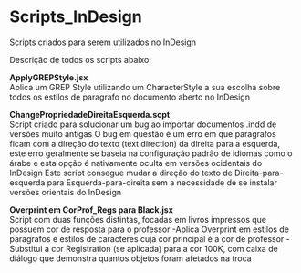 # Scripts_InDesign
Scripts criados para serem utilizados no InDesign

Descrição de todos os scripts abaixo:

**ApplyGREPStyle.jsx**<br/>
Aplica um GREP Style utilizando um CharacterStyle a sua escolha sobre todos os estilos de paragrafo no documento aberto no InDesign



**ChangePropriedadeDireitaEsquerda.scpt**<br/>
Script criado para solucionar um bug ao importar documentos .indd de versões muito antigas
O bug em questão é um erro em que paragrafos ficam com a direção do texto (text direction) da direita para a esquerda,
este erro geralmente se baseia na configuração padrão de idiomas como o árabe e esta opção é nativamente oculta em versões ocidentais do InDesign
Este script consegue mudar a direção do texto de Direita-para-esquerda para Esquerda-para-direita sem a necessidade de se instalar versões orientais do InDesign



**Overprint em CorProf_Regs para Black.jsx**<br/>
Script com duas funções distintas, focadas em livros impressos que possuem cor de resposta para o professor
-Aplica Overprint em estilos de paragrafos e estilos de caracteres cuja cor principal é a cor de professor
-Substitui a cor Registration (se aplicada) para a cor 100K, com caixa de diálogo que demonstra quantos objetos foram afetados na troca
